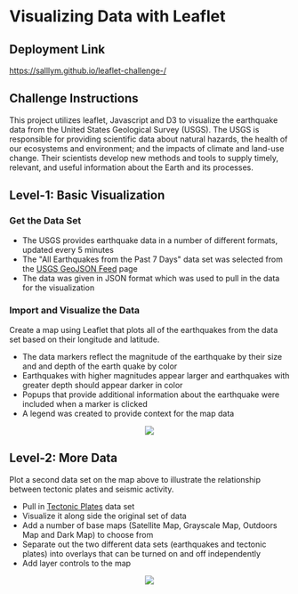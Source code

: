 # Visualizing Data with Leaflet

## Deployment Link
https://salllym.github.io/leaflet-challenge-/

## Challenge Instructions
This project utilizes leaflet, Javascript and D3 to visualize the earthquake data from the United States Geological Survey (USGS). The USGS is responsible for providing scientific data about natural hazards, the health of our ecosystems and environment; and the impacts of climate and land-use change. Their scientists develop new methods and tools to supply timely, relevant, and useful information about the Earth and its processes.

## Level-1: Basic Visualization
### Get the Data Set
- The USGS provides earthquake data in a number of different formats, updated every 5 minutes
- The "All Earthquakes from the Past 7 Days" data set was selected from the [USGS GeoJSON Feed](https://earthquake.usgs.gov/earthquakes/feed/v1.0/geojson.php) page
- The data was given in JSON format which was used to pull in the data for the visualization
### Import and Visualize the Data
Create a map using Leaflet that plots all of the earthquakes from the data set based on their longitude and latitude.
- The data markers reflect the magnitude of the earthquake by their size and and depth of the earth quake by color
- Earthquakes with higher magnitudes appear larger and earthquakes with greater depth should appear darker in color
- Popups that provide additional information about the earthquake were included when a marker is clicked
- A legend was created to provide context for the map data
<p align="center">
  <img src="https://github.com/Jiuhe2020/leaflet-challenge/blob/master/images/Level-1.png">
</p>

## Level-2: More Data
Plot a second data set on the map above to illustrate the relationship between tectonic plates and seismic activity.
- Pull in [Tectonic Plates](https://github.com/fraxen/tectonicplates) data set
- Visualize it along side the original set of data
- Add a number of base maps (Satellite Map, Grayscale Map, Outdoors Map and Dark Map) to choose from
- Separate out the two different data sets (earthquakes and tectonic plates) into overlays that can be turned on and off independently
- Add layer controls to the map
<p align="center">
  <img src="https://github.com/Jiuhe2020/leaflet-challenge/blob/master/images/Level-2.png">
</p>

